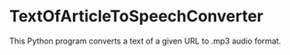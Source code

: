 # TextOfArticleToSpeechConverter
This Python program converts a text of a given URL to .mp3 audio format.
